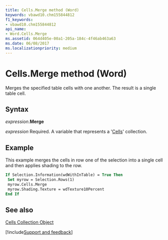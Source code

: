 ```yaml
---
title: Cells.Merge method (Word)
keywords: vbawd10.chm155844812
f1_keywords:
- vbawd10.chm155844812
api_name:
- Word.Cells.Merge
ms.assetid: 064d405e-00a1-205a-184c-4f46ab463a63
ms.date: 06/08/2017
ms.localizationpriority: medium
---
```



# Cells.Merge method (Word)

Merges the specified table cells with one another. The result is a single table cell.


## Syntax

_expression_.**Merge**

_expression_ Required. A variable that represents a '[Cells](Word.cells.md)' collection.


## Example

This example merges the cells in row one of the selection into a single cell and then applies shading to the row.


```vb
If Selection.Information(wdWithInTable) = True Then 
 Set myrow = Selection.Rows(1) 
 myrow.Cells.Merge 
 myrow.Shading.Texture = wdTexture10Percent 
End If
```


## See also


[Cells Collection Object](Word.cells.md)

[!include[Support and feedback](~/includes/feedback-boilerplate.md)]